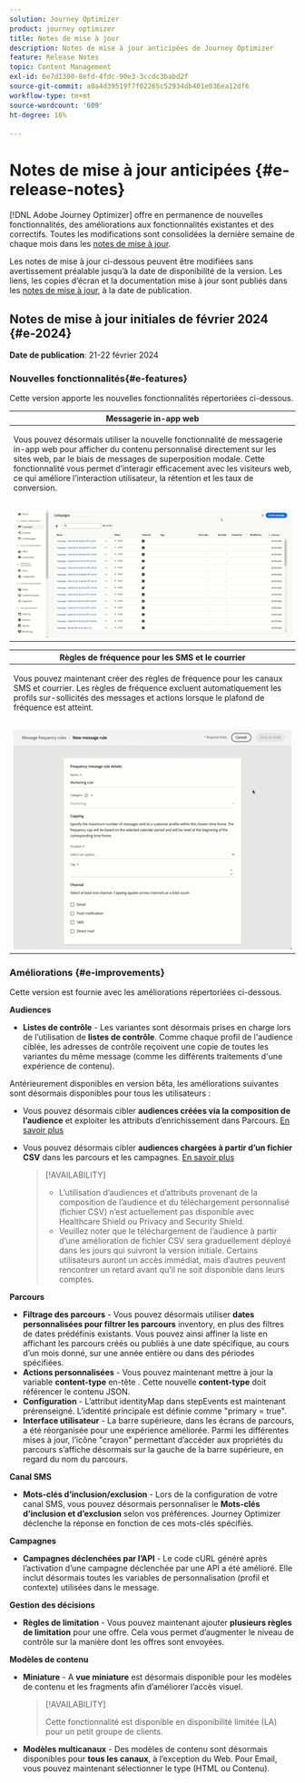 ```yaml
---
solution: Journey Optimizer
product: journey optimizer
title: Notes de mise à jour
description: Notes de mise à jour anticipées de Journey Optimizer
feature: Release Notes
topic: Content Management
exl-id: 6e7d1300-8efd-4fdc-90e3-3ccdc3babd2f
source-git-commit: a0a4d39519f7f02265c52934db401e036ea12df6
workflow-type: tm+mt
source-wordcount: '609'
ht-degree: 16%

---
```


# Notes de mise à jour anticipées {#e-release-notes}

[!DNL Adobe Journey Optimizer] offre en permanence de nouvelles fonctionnalités, des améliorations aux fonctionnalités existantes et des correctifs. Toutes les modifications sont consolidées la dernière semaine de chaque mois dans les [notes de mise à jour](release-notes.md).

Les notes de mise à jour ci-dessous peuvent être modifiées sans avertissement préalable jusqu’à la date de disponibilité de la version. Les liens, les copies d’écran et la documentation mise à jour sont publiés dans les [notes de mise à jour](release-notes.md), à la date de publication.

## Notes de mise à jour initiales de février 2024 {#e-2024}

**Date de publication**: 21-22 février 2024

### Nouvelles fonctionnalités{#e-features}

Cette version apporte les nouvelles fonctionnalités répertoriées ci-dessous.


<table>
<thead>
<tr>
<th><strong>Messagerie in-app web</strong><br/></th>
</tr>
</thead>
<tbody>
<tr>
<td>
<p>Vous pouvez désormais utiliser la nouvelle fonctionnalité de messagerie in-app web pour afficher du contenu personnalisé directement sur les sites web, par le biais de messages de superposition modale. Cette fonctionnalité vous permet d’interagir efficacement avec les visiteurs web, ce qui améliore l’interaction utilisateur, la rétention et les taux de conversion.<br/><br/></p>
<img src="assets/do-not-localize/web_inapp.gif">
</tr>
</tbody>
</table>


<table>
<thead>
<tr>
<th><strong>Règles de fréquence pour les SMS et le courrier</strong><br/></th>
</tr>
</thead>
<tbody>
<tr>
<td>
<p>Vous pouvez maintenant créer des règles de fréquence pour les canaux SMS et courrier. Les règles de fréquence excluent automatiquement les profils sur-sollicités des messages et actions lorsque le plafond de fréquence est atteint. <br/><br/></p>
<img src="assets/do-not-localize/sms-dm-rules.gif">
</tr>
</tbody>
</table>

### Améliorations {#e-improvements}

Cette version est fournie avec les améliorations répertoriées ci-dessous.

**Audiences**

* **Listes de contrôle** - Les variantes sont désormais prises en charge lors de l’utilisation de **listes de contrôle**. Comme chaque profil de l&#39;audience ciblée, les adresses de contrôle reçoivent une copie de toutes les variantes du même message (comme les différents traitements d&#39;une expérience de contenu).

Antérieurement disponibles en version bêta, les améliorations suivantes sont désormais disponibles pour tous les utilisateurs :

* Vous pouvez désormais cibler **audiences créées via la composition de l’audience** et exploiter les attributs d’enrichissement dans Parcours. [En savoir plus](../building-journeys/read-audience.md)

* Vous pouvez désormais cibler **audiences chargées à partir d’un fichier CSV** dans les parcours et les campagnes. [En savoir plus](../audience/about-audiences.md#segments-in-journey-optimizer)

  >[!AVAILABILITY]
  >
  >* L’utilisation d’audiences et d’attributs provenant de la composition de l’audience et du téléchargement personnalisé (fichier CSV) n’est actuellement pas disponible avec Healthcare Shield ou Privacy and Security Shield.
  >* Veuillez noter que le téléchargement de l’audience à partir d’une amélioration de fichier CSV sera graduellement déployé dans les jours qui suivront la version initiale. Certains utilisateurs auront un accès immédiat, mais d’autres peuvent rencontrer un retard avant qu’il ne soit disponible dans leurs comptes.

**Parcours**

* **Filtrage des parcours** - Vous pouvez désormais utiliser **dates personnalisées pour filtrer les parcours** inventory, en plus des filtres de dates prédéfinis existants. Vous pouvez ainsi affiner la liste en affichant les parcours créés ou publiés à une date spécifique, au cours d’un mois donné, sur une année entière ou dans des périodes spécifiées.
* **Actions personnalisées** - Vous pouvez maintenant mettre à jour la variable **content-type** en-tête . Cette nouvelle **content-type** doit référencer le contenu JSON.
* **Configuration** - L’attribut identityMap dans stepEvents est maintenant prérenseigné. L’identité principale est définie comme &quot;primary = true&quot;.
* **Interface utilisateur** - La barre supérieure, dans les écrans de parcours, a été réorganisée pour une expérience améliorée. Parmi les différentes mises à jour, l’icône &quot;crayon&quot; permettant d’accéder aux propriétés du parcours s’affiche désormais sur la gauche de la barre supérieure, en regard du nom du parcours.

**Canal SMS**

* **Mots-clés d’inclusion/exclusion** - Lors de la configuration de votre canal SMS, vous pouvez désormais personnaliser le **Mots-clés d’inclusion et d’exclusion** selon vos préférences. Journey Optimizer déclenche la réponse en fonction de ces mots-clés spécifiés.

**Campagnes**

* **Campagnes déclenchées par l’API** - Le code cURL généré après l’activation d’une campagne déclenchée par une API a été amélioré. Elle inclut désormais toutes les variables de personnalisation (profil et contexte) utilisées dans le message.

**Gestion des décisions**

* **Règles de limitation** - Vous pouvez maintenant ajouter **plusieurs règles de limitation** pour une offre. Cela vous permet d’augmenter le niveau de contrôle sur la manière dont les offres sont envoyées.

**Modèles de contenu**

* **Miniature** - A **vue miniature** est désormais disponible pour les modèles de contenu et les fragments afin d’améliorer l’accès visuel.

  >[!AVAILABILITY]
  >
  >Cette fonctionnalité est disponible en disponibilité limitée (LA) pour un petit groupe de clients.

* **Modèles multicanaux** - Des modèles de contenu sont désormais disponibles pour **tous les canaux**, à l’exception du Web. Pour Email, vous pouvez maintenant sélectionner le type (HTML ou Contenu).
